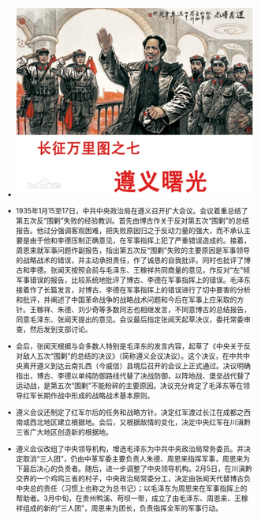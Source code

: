 - ![image-zunyi](images\image-zunyi.png)
- 1935年1月15至17日，中共中央政治局在遵义召开扩大会议。会议着重总结了第五次反“围剿”失败的经验教训。首先由博古作关于反对第五次“围剿”的总结报告。他过分强调客观困难，把失败原因归之于反动力量的强大，而不承认主要是由于他和李德压制正确意见，在军事指挥上犯了严重错误造成的。接着，周恩来就军事问题作副报告，指出第五次反“围剿”失败的主要原因是军事领导的战略战术的错误，并主动承担责任，作了诚恳的自我批评。同时也批评了博古和李德。张闻天按照会前与毛泽东、王稼祥共同商量的意见，作反对“左”倾军事错误的报告，比较系统地批评了博古、李德在军事指挥上的错误。毛泽东接着作了长篇发言，对博古、李德在军事指挥上的错误进行了切中要害的分析和批评，并阐述了中国革命战争的战略战术问题和今后在军事上应采取的方针。王稼祥、朱德、刘少奇等多数同志也相继发言，不同意博古的总结报告，同意毛泽东、张闻天提出的意见。会议最后指定张闻天起草决议，委托常委审查，然后发到支部讨论。

- ​        会后，张闻天根据与会多数人特别是毛泽东的发言内容，起草了《中央关于反对敌人五次“围剿”的总结的决议》（简称遵义会议决议）。这个决议，在中共中央离开遵义到达云南扎西（今威信）县境后召开的会议上正式通过。决议明确指出，博古、李德以单纯防御路线代替了决战防御，以阵地战、堡垒战代替了运动战，是第五次“围剿”不能粉碎的主要原因。决议充分肯定了毛泽东等在领导红军长期作战中形成的战略战术基本原则。


- ​        遵义会议还制定了红军尔后的任务和战略方针。决定红军渡过长江在成都之西南或西北地区建立根据地。会后，又根据敌情的变化，决定中央红军在川滇黔三省广大地区创造新的根据地。


- ​        遵义会议改组了中央领导机构，增选毛泽东为中共中央政治局常务委员。并决定取消“三人团”，仍由中革军委主要负责人朱德、周恩来指挥军事，周恩来为下最后决心的负责者。随后，进一步调整了中央领导机构。2月5日，在川滇黔交界的一个鸡鸣三省的村子，中央政治局常委分工，决定由张闻天代替博古负中央总的责任（习惯上也称之为总书记）；以毛泽东为周恩来在军事指挥上的帮助者。3月中旬，在贵州鸭溪、苟坝一带，成立了由毛泽东、周恩来、王稼祥组成的新的“三人团”，周恩来为团长，负责指挥全军的军事行动。